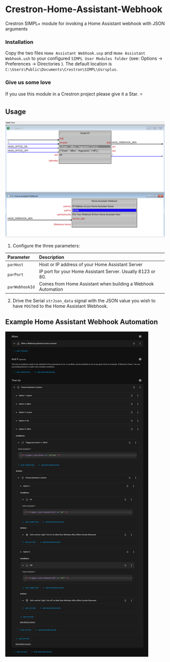 # Crestron-Home-Assistant-Webhook
Crestron SIMPL+ module for invoking a Home Assistant webhook with JSON arguments

### Installation
Copy the two files `Home Assistant Webhook.usp` and `Home Assistant Webhook.ush` to your configured `SIMPL User Modules folder` (see: Options -> Preferences -> Directories ). The default location is `C:\Users\Public\Documents\Crestron\SIMPL\Usrsplus`.

### Give us some love
If you use this module in a Crestron project please give it a Star. :star:

## Usage
![SIMPL+ Layout](images/simpl+layout.png)

1. Configure the three parameters:

| Parameter | Description                                      |
| :---      | :--- |
| `parHost` | Host or IP address of your Home Assistant Server |
| `parPort` | IP port for your Home Assistant Server. Usually 8123 or 80. |
| `parWebhookId` |  Comes from Home Assistant when building a Webhook Automation |


2. Drive the Serial `strJson_data` signal with the JSON value you wish to have `POST`ed to the Home Assistant Webhook.

## Example Home Assistant Webhook Automation
![Automation](images/HA-Automation.png)